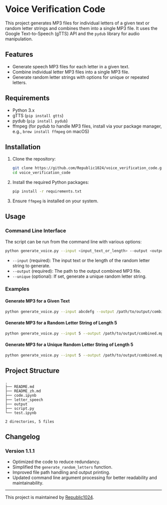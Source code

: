 # Voice Verification Code 

This project generates MP3 files for individual letters of a given text or random letter strings and combines them into a single MP3 file. It uses the Google Text-to-Speech (gTTS) API and the `pydub` library for audio manipulation.

## Features

- Generate speech MP3 files for each letter in a given text.
- Combine individual letter MP3 files into a single MP3 file.
- Generate random letter strings with options for unique or repeated letters.

## Requirements

- Python 3.x
- gTTS (`pip install gtts`)
- pydub (`pip install pydub`)
- ffmpeg (for pydub to handle MP3 files, install via your package manager, e.g., `brew install ffmpeg` on macOS)

## Installation

1. Clone the repository:
    ```sh
    git clone https://github.com/Republic1024/voice_verification_code.git
    cd voice_verification_code
    ```

2. Install the required Python packages:
    ```sh
    pip install -r requirements.txt
    ```

3. Ensure `ffmpeg` is installed on your system.

## Usage

### Command Line Interface

The script can be run from the command line with various options:

```sh
python generate_voice.py --input <input_text_or_length> --output <output_file> [--unique]
```

- `--input` (required): The input text or the length of the random letter string to generate.
- `--output` (required): The path to the output combined MP3 file.
- `--unique` (optional): If set, generate a unique random letter string.

### Examples

#### Generate MP3 for a Given Text

```sh
python generate_voice.py --input abcdefg --output /path/to/output/combined.mp3
```

#### Generate MP3 for a Random Letter String of Length 5

```sh
python generate_voice.py --input 5 --output /path/to/output/combined.mp3
```

#### Generate MP3 for a Unique Random Letter String of Length 5

```sh
python generate_voice.py --input 5 --output /path/to/output/combined.mp3 --unique
```

## Project Structure

```
.
├── README.md
├── README_zh.md
├── code.ipynb
├── letter_speech
├── output
├── script.py
└── test.ipynb

2 directories, 5 files
```

## Changelog

### Version 1.1.1

- Optimized the code to reduce redundancy.
- Simplified the `generate_random_letters` function.
- Improved file path handling and output printing.
- Updated command line argument processing for better readability and maintainability.

---

This project is maintained by [Republic1024](https://github.com/Republic1024).

